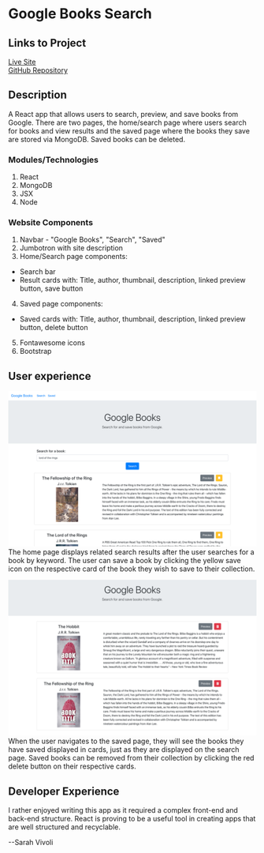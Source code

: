 # Google Books Search

## Links to Project

[Live Site](https://g00gleb00ks.herokuapp.com/)  
[GitHub Repository](https://github.com/svivoli/Google-Books-Search)

## Description

A React app that allows users to search, preview, and save books from Google. There are two pages, the home/search page where users search for books and view results and the saved page where the books they save are stored via MongoDB. Saved books can be deleted.

### Modules/Technologies

1. React
2. MongoDB
3. JSX
4. Node

### Website Components

1. Navbar - "Google Books", "Search", "Saved"
2. Jumbotron with site description
3. Home/Search page components:
- Search bar
- Result cards with:
    Title, author, thumbnail, description, linked preview button, save button
4. Saved page components:
- Saved cards with:
    Title, author, thumbnail, description, linked preview button, delete button
5. Fontawesome icons
6. Bootstrap

## User experience

![Search](search.png)
The home page displays related search results after the user searches for a book by keyword. The user can save a book by clicking the yellow save icon on the respective card of the book they wish to save to their collection.

![Saved](saved.png)
When the user navigates to the saved page, they will see the books they have saved displayed in cards, just as they are displayed on the search page. Saved books can be removed from their collection by clicking the red delete button on their respective cards.

## Developer Experience

I rather enjoyed writing this app as it required a complex front-end and back-end structure. React is proving to be a useful tool in creating apps that are well structured and recyclable.

--Sarah Vivoli